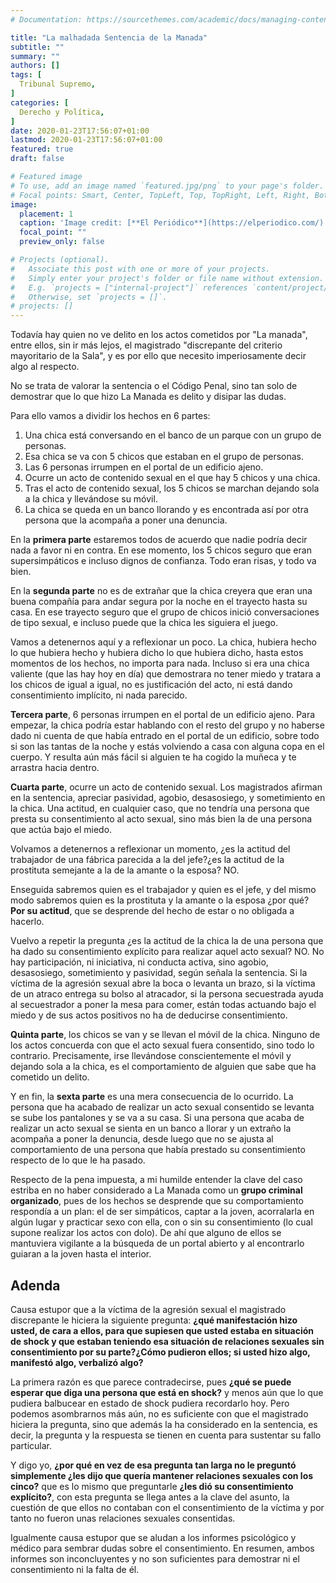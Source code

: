 ```yaml
---
# Documentation: https://sourcethemes.com/academic/docs/managing-content/

title: "La malhadada Sentencia de la Manada"
subtitle: ""
summary: ""
authors: []
tags: [
  Tribunal Supremo,
]
categories: [
  Derecho y Política,
]
date: 2020-01-23T17:56:07+01:00
lastmod: 2020-01-23T17:56:07+01:00
featured: true
draft: false

# Featured image
# To use, add an image named `featured.jpg/png` to your page's folder.
# Focal points: Smart, Center, TopLeft, Top, TopRight, Left, Right, BottomLeft, Bottom, BottomRight.
image:
  placement: 1
  caption: 'Image credit: [**El Periódico**](https://elperiodico.com/)'
  focal_point: ""
  preview_only: false

# Projects (optional).
#   Associate this post with one or more of your projects.
#   Simply enter your project's folder or file name without extension.
#   E.g. `projects = ["internal-project"]` references `content/project/deep-learning/index.md`.
#   Otherwise, set `projects = []`.
# projects: []
---
```


Todavía hay quien no ve delito en los actos cometidos por "La manada", entre ellos, sin ir más lejos, el magistrado "discrepante del criterio mayoritario de la Sala", y es por ello que necesito imperiosamente decir algo al respecto.

No se trata de valorar la sentencia o el Código Penal, sino tan solo de demostrar que lo que hizo La Manada es delito y disipar las dudas.

Para ello vamos a dividir los hechos en 6 partes:

1.  Una chica está conversando en el banco de un parque con un grupo de personas.
2.  Esa chica se va con 5 chicos que estaban en el grupo de personas.
3.  Las 6 personas irrumpen en el portal de un edificio ajeno.
4.  Ocurre un acto de contenido sexual en el que hay 5 chicos y una chica.
5.  Tras el acto de contenido sexual, los 5 chicos se marchan dejando sola a la chica y llevándose su móvil.
6.  La chica se queda en un banco llorando y es encontrada así por otra persona que la acompaña a poner una denuncia.

En la **primera parte** estaremos todos de acuerdo que nadie podría decir nada a favor ni en contra. En ese momento, los 5 chicos seguro que eran supersimpáticos e incluso dignos de confianza. Todo eran risas, y todo va bien.

En la **segunda parte** no es de extrañar que la chica creyera que eran una buena compañía para andar segura por la noche en el trayecto hasta su casa. En ese trayecto seguro que el grupo de chicos inició conversaciones de tipo sexual, e incluso puede que la chica les siguiera el juego.

Vamos a detenernos aquí y a reflexionar un poco. La chica, hubiera hecho lo que hubiera hecho y hubiera dicho lo que hubiera dicho, hasta estos momentos de los hechos, no importa para nada. Incluso si era una chica valiente (que las hay hoy en día) que demostrara no tener miedo y tratara a los chicos de igual a igual, no es justificación del acto, ni está dando consentimiento implícito, ni nada parecido.

**Tercera parte**, 6 personas irrumpen en el portal de un edificio ajeno. Para empezar, la chica podría estar hablando con el resto del grupo y no haberse dado ni cuenta de que había entrado en el portal de un edificio, sobre todo si son las tantas de la noche y estás volviendo a casa con alguna copa en el cuerpo. Y resulta aún más fácil si alguien te ha cogido la muñeca y te arrastra hacia dentro.

**Cuarta parte**, ocurre un acto de contenido sexual. Los magistrados afirman en la sentencia, apreciar pasividad, agobio, desasosiego, y sometimiento en la chica. Una actitud, en cualquier caso, que no tendría una persona que presta su consentimiento al acto sexual, sino más bien la de una persona que actúa bajo el miedo.

Volvamos a detenernos a reflexionar un momento, ¿es la actitud del trabajador de una fábrica parecida a la del jefe?¿es la actitud de la prostituta semejante a la de la amante o la esposa? NO.

Enseguida sabremos quien es el trabajador y quien es el jefe, y del mismo modo sabremos quien es la prostituta y la amante o la esposa ¿por qué? **Por su actitud**, que se desprende del hecho de estar o no obligada a hacerlo.

Vuelvo a repetir la pregunta ¿es la actitud de la chica la de una persona que ha dado su consentimiento explícito para realizar aquel acto sexual? NO. No hay participación, ni iniciativa, ni conducta activa, sino agobio, desasosiego, sometimiento y pasividad, según señala la sentencia. Si la víctima de la agresión sexual abre la boca o levanta un brazo, si la víctima de un atraco entrega su bolso al atracador, si la persona secuestrada ayuda al secuestrador a poner la mesa para comer, están todas actuando bajo el miedo y de sus actos positivos no ha de deducirse consentimiento.

**Quinta parte**, los chicos se van y se llevan el móvil de la chica. Ninguno de los actos concuerda con que el acto sexual fuera consentido, sino todo lo contrario. Precisamente, irse llevándose conscientemente el móvil y dejando sola a la chica, es el comportamiento de alguien que sabe que ha cometido un delito.

Y en fin, la **sexta parte** es una mera consecuencia de lo ocurrido. La persona que ha acabado de realizar un acto sexual consentido se levanta se sube los pantalones y se va a su casa. Si una persona que acaba de realizar un acto sexual se sienta en un banco a llorar y un extraño la acompaña a poner la denuncia, desde luego que no se ajusta al comportamiento de una persona que había prestado su consentimiento respecto de lo que le ha pasado.

Respecto de la pena impuesta, a mi humilde entender la clave del caso estriba en no haber considerado a La Manada como un **grupo criminal organizado**, pues de los hechos se desprende que su comportamiento respondía a un plan: el de ser simpáticos, captar a la joven, acorralarla en algún lugar y practicar sexo con ella, con o sin su consentimiento (lo cual supone realizar los actos con dolo). De ahí que alguno de ellos se mantuviera vigilante a la búsqueda de un portal abierto y al encontrarlo guiaran a la joven hasta el interior.

## Adenda

Causa estupor que a la víctima de la agresión sexual el magistrado discrepante le hiciera la siguiente pregunta: **¿qué manifestación hizo usted, de cara a ellos, para que supiesen que usted estaba en situación de shock y que estaban teniendo esa situación de relaciones sexuales sin consentimiento por su parte?¿Cómo pudieron ellos; si usted hizo algo, manifestó algo, verbalizó algo?**

La primera razón es que parece contradecirse, pues **¿qué se puede esperar que diga una persona que está en shock?** y menos aún que lo que pudiera balbucear en estado de shock pudiera recordarlo hoy. Pero podemos asombrarnos más aún, no es suficiente con que el magistrado hiciera la pregunta, sino que además la ha considerado en la sentencia, es decir, la pregunta y la respuesta se tienen en cuenta para sustentar su fallo particular.

Y digo yo, **¿por qué en vez de esa pregunta tan larga no le preguntó simplemente ¿les dijo que quería mantener relaciones sexuales con los cinco?** que es lo mismo que preguntarle **¿les dió su consentimiento explícito?**, con esta pregunta se llega antes a la clave del asunto, la cuestión de que ellos no contaban con el consentimiento de la víctima y por tanto no fueron unas relaciones sexuales consentidas.

Igualmente causa estupor que se aludan a los informes psicológico y médico para sembrar dudas sobre el consentimiento. En resumen, ambos informes son inconcluyentes y no son suficientes para demostrar ni el consentimiento ni la falta de él.

